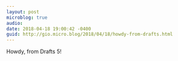 ```yaml
---
layout: post
microblog: true
audio: 
date: 2018-04-18 19:00:42 -0400
guid: http://gio.micro.blog/2018/04/18/howdy-from-drafts.html
---
```

Howdy, from Drafts 5!
